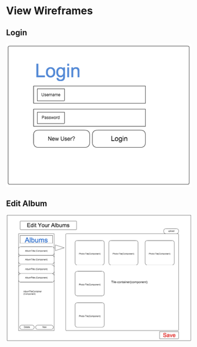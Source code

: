 # View Wireframes

## Login
![login]

## Edit Album
![edit-album]

<!-- ## NotesIndex / NoteIndexItem / NoteForm
![notes]

## NotebooksIndex / NotebookIndexItem
![notebooks]

## NoteBookForm
![notebook-form]

## Component Heirarchy
![component-heirarchy] -->

[login]: ./wireframes/login.png
[edit-album]: ./wireframes/edit_album.png
<!-- [notes]: ./wireframes/root_notes.png
[notebooks]: ./wireframes/root_notebooks.png
[notebook-form]: ./wireframes/notebook_form.png
[component-heirarchy]: ./wireframes/component_heirarchy.png -->
